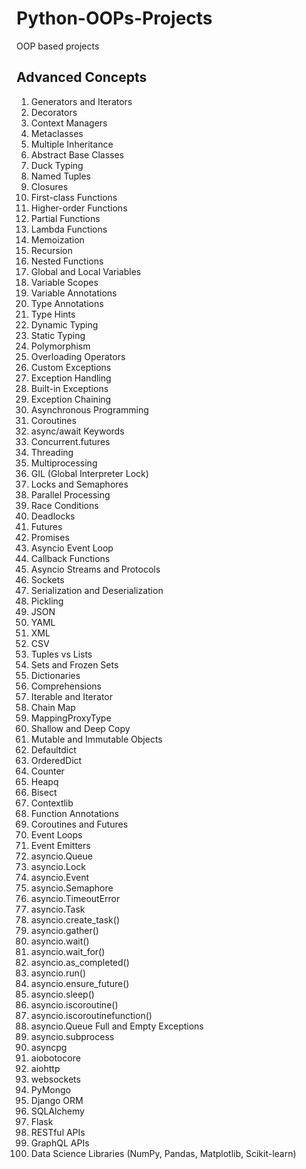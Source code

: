 # Python-OOPs-Projects
OOP based projects
## Advanced Concepts
1. Generators and Iterators
2. Decorators
3. Context Managers
4. Metaclasses
5. Multiple Inheritance
6. Abstract Base Classes
7. Duck Typing
8. Named Tuples
9. Closures
10. First-class Functions
11. Higher-order Functions
12. Partial Functions
13. Lambda Functions
14. Memoization
15. Recursion
16. Nested Functions
17. Global and Local Variables
18. Variable Scopes
19. Variable Annotations
20. Type Annotations
21. Type Hints
22. Dynamic Typing
23. Static Typing
24. Polymorphism
25. Overloading Operators
26. Custom Exceptions
27. Exception Handling
28. Built-in Exceptions
29. Exception Chaining
30. Asynchronous Programming
31. Coroutines
32. async/await Keywords
33. Concurrent.futures
34. Threading
35. Multiprocessing
36. GIL (Global Interpreter Lock)
37. Locks and Semaphores
38. Parallel Processing
39. Race Conditions
40. Deadlocks
41. Futures
42. Promises
43. Asyncio Event Loop
44. Callback Functions
45. Asyncio Streams and Protocols
46. Sockets
47. Serialization and Deserialization
48. Pickling
49. JSON
50. YAML
51. XML
52. CSV
53. Tuples vs Lists
54. Sets and Frozen Sets
55. Dictionaries
56. Comprehensions
57. Iterable and Iterator
58. Chain Map
59. MappingProxyType
60. Shallow and Deep Copy
61. Mutable and Immutable Objects
62. Defaultdict
63. OrderedDict
64. Counter
65. Heapq
66. Bisect
67. Contextlib
68. Function Annotations
69. Coroutines and Futures
70. Event Loops
71. Event Emitters
72. asyncio.Queue
73. asyncio.Lock
74. asyncio.Event
75. asyncio.Semaphore
76. asyncio.TimeoutError
77. asyncio.Task
78. asyncio.create_task()
79. asyncio.gather()
80. asyncio.wait()
81. asyncio.wait_for()
82. asyncio.as_completed()
83. asyncio.run()
84. asyncio.ensure_future()
85. asyncio.sleep()
86. asyncio.iscoroutine()
87. asyncio.iscoroutinefunction()
88. asyncio.Queue Full and Empty Exceptions
89. asyncio.subprocess
90. asyncpg
91. aiobotocore
92. aiohttp
93. websockets
94. PyMongo
95. Django ORM
96. SQLAlchemy
97. Flask
98. RESTful APIs
99. GraphQL APIs
100. Data Science Libraries (NumPy, Pandas, Matplotlib, Scikit-learn)
